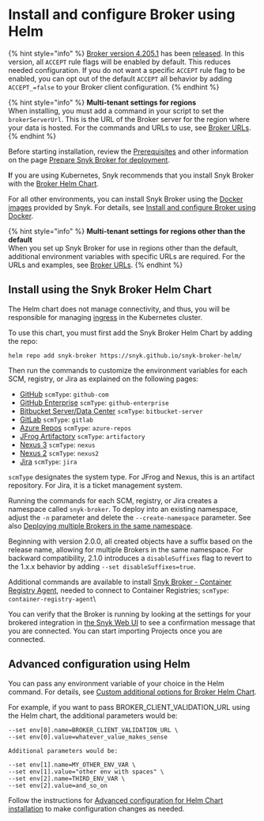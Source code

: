 # Install and configure Broker using Helm

{% hint style="info" %}
[Broker version 4.205.1](https://github.com/snyk/broker/blob/cb4f89e05eb42605f076321b952cdb7e57bf4111/config.default.json#L8) has been [released](https://updates.snyk.io). In this version, all `ACCEPT` rule flags will be enabled by default. This reduces needed configuration. If you do not want a specific `ACCEPT` rule flag to be enabled, you can opt out of the default `ACCEPT` all behavior by adding `ACCEPT_=false` to your Broker client configuration.
{% endhint %}

{% hint style="info" %}
**Multi-tenant settings for regions**\
When installing, you must add a command in your script to set the `brokerServerUrl`. This is the URL of the Broker server for the region where your data is hosted. For the commands and URLs to use, see [Broker URLs](../../../../snyk-data-and-governance/regional-hosting-and-data-residency.md#broker-server-urls).
{% endhint %}

Before starting installation, review the [Prerequisites](../../../../implementation-and-setup/enterprise-setup/snyk-broker/classic-broker/prepare-snyk-broker-for-deployment/#prerequisites-for-snyk-broker) and other information on the page [Prepare Snyk Broker for deployment](../../../../implementation-and-setup/enterprise-setup/snyk-broker/classic-broker/prepare-snyk-broker-for-deployment/).

**I**f you are using Kubernetes, Snyk recommends that you install Snyk Broker with the [Broker Helm Chart](https://github.com/snyk/snyk-broker-helm).

For all other environments, you can install Snyk Broker using the [Docker images](https://github.com/snyk/broker) provided by Snyk. For details, see [Install and configure Broker using Docker](install-and-configure-broker-using-docker.md).

{% hint style="info" %}
**Multi-tenant settings for regions other than the default**\
When you set up Snyk Broker for use in regions other than the default, additional environment variables with specific URLs are required. For the URLs and examples, see [Broker URLs](../../../../snyk-data-and-governance/regional-hosting-and-data-residency.md#broker-server-urls).
{% endhint %}

## Install using the Snyk Broker Helm Chart

The Helm chart does not manage connectivity, and thus, you will be responsible for managing [ingress](../../../../implementation-and-setup/enterprise-setup/snyk-broker/classic-broker/install-and-configure-snyk-broker/advanced-configuration-for-helm-chart-installation/ingress-options-with-snyk-broker-helm-installation.md) in the Kubernetes cluster.

To use this chart, you must first add the Snyk Broker Helm Chart by adding the repo:

`helm repo add snyk-broker https://snyk.github.io/snyk-broker-helm/`

Then run the commands to customize the environment variables for each SCM, registry, or Jira as explained on the following pages:

* [GitHub](../../../../implementation-and-setup/enterprise-setup/snyk-broker/classic-broker/install-and-configure-snyk-broker/github-prerequisites-and-steps-to-install-and-configure-broker/github-install-and-configure-using-helm.md) `scmType`: `github-com`
* [GitHub Enterprise](../../../../implementation-and-setup/enterprise-setup/snyk-broker/classic-broker/install-and-configure-snyk-broker/github-enterprise-prerequisites-and-steps-to-install-and-configure-broker/github-enterprise-install-and-configure-using-helm.md) `scmType`: `github-enterprise`
* [Bitbucket Server/Data Center](bitbucket-server-data-center-prerequisites-and-steps-to-install-and-configure-broker/bitbucket-server-data-center-install-and-configure-using-helm.md) `scmType`: `bitbucket-server`
* [GitLab](../../../../implementation-and-setup/enterprise-setup/snyk-broker/classic-broker/install-and-configure-snyk-broker/gitlab-prerequisites-and-steps-to-install-and-configure-broker/gitlab-install-and-configure-using-helm.md) `scmType`: `gitlab`
* [Azure Repos](../../../../implementation-and-setup/enterprise-setup/snyk-broker/classic-broker/install-and-configure-snyk-broker/azure-repos-prerequisites-and-steps-to-install-and-configure-broker/azure-repos-install-and-configure-and-configure-using-helm.md) `scmType`: `azure-repos`
* [JFrog Artifactory](../../../../implementation-and-setup/enterprise-setup/snyk-broker/classic-broker/install-and-configure-snyk-broker/artifactory-repository-install-and-configure-broker/artifactory-repository-install-and-configure-using-helm.md) `scmType`: `artifactory`
* [Nexus 3](../../../../implementation-and-setup/enterprise-setup/snyk-broker/classic-broker/install-and-configure-snyk-broker/nexus-repository-prerequisites-and-steps-to-install-and-configure-broker/nexus-repository-install-and-configure-using-helm.md) `scmType`: `nexus`
* [Nexus 2](../../../../implementation-and-setup/enterprise-setup/snyk-broker/classic-broker/install-and-configure-snyk-broker/nexus-repository-prerequisites-and-steps-to-install-and-configure-broker/nexus-repository-install-and-configure-using-helm.md) `scmType`: `nexus2`
* [Jira](../../../../implementation-and-setup/enterprise-setup/snyk-broker/classic-broker/install-and-configure-snyk-broker/jira-prerequisites-and-steps-to-install-and-configure-broker/jira-install-and-configure-using-helm.md) `scmType`: `jira`

`scmType` designates the system type. For JFrog and Nexus, this is an artifact repository. For Jira, it is a ticket management system.

Running the commands for each SCM, registry, or Jira creates a namespace called `snyk-broker`. To deploy into an existing namespace, adjust the `-n` parameter and delete the `--create-namespace` parameter. See also [Deploying multiple Brokers in the same namespace](../../../../implementation-and-setup/enterprise-setup/snyk-broker/classic-broker/install-and-configure-snyk-broker/advanced-configuration-for-helm-chart-installation/deploying-multiple-brokers-in-the-same-namespace.md).

Beginning with version 2.0.0, all created objects have a suffix based on the release name, allowing for multiple Brokers in the same namespace. For backward compatibility, 2.1.0 introduces a `disableSuffixes` flag to revert to the 1.x.x behavior by adding `--set disableSuffixes=true`.

Additional commands are available to install [Snyk Broker - Container Registry Agent](../../../../implementation-and-setup/enterprise-setup/snyk-broker/snyk-broker-container-registry-agent/), needed to connect to Container Registries; `scmType`: `container-registry-agent`\\

You can verify that the Broker is running by looking at the settings for your brokered integration in [the Snyk Web UI](https://app.snyk.io) to see a confirmation message that you are connected. You can start importing Projects once you are connected.

## Advanced configuration using Helm

You can pass any environment variable of your choice in the Helm command. For details, see [Custom additional options for Broker Helm Chart](../../../../implementation-and-setup/enterprise-setup/snyk-broker/classic-broker/install-and-configure-snyk-broker/advanced-configuration-for-helm-chart-installation/custom-additional-options-for-broker-helm-chart-installation.md).&#x20;

For example, if you want to pass BROKER\_CLIENT\_VALIDATION\_URL using the Helm chart, the additional parameters would be:

`--set env[0].name=BROKER_CLIENT_VALIDATION_URL \`\
`--set env[0].value=whatever_value_makes_sense`

`Additional parameters would be:`

`--set env[1].name=MY_OTHER_ENV_VAR \`\
`--set env[1].value="other env with spaces" \`\
`--set env[2].name=THIRD_ENV_VAR \`\
`--set env[2].value=and_so_on`

Follow the instructions for [Advanced configuration for Helm Chart installation](../../../../implementation-and-setup/enterprise-setup/snyk-broker/classic-broker/install-and-configure-snyk-broker/advanced-configuration-for-helm-chart-installation/) to make configuration changes as needed.
